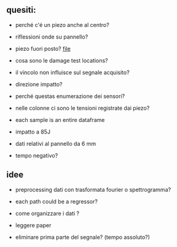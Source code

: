 ## quesiti:

-   perché c'é un piezo anche al centro?

-   riflessioni onde su pannello?

-   piezo fuori posto? [file](AG2_ramp/Geometria/SaristuRampPanel.pdf)

-   cosa sono le damage test locations?

-   il vincolo non influisce sul segnale acquisito?

-   direzione impatto?

-   perché questas enumerazione dei sensori?

-   nelle colonne ci sono le tensioni registrate dai piezo?

-   each sample is an entire dataframe

-   impatto a 85J

-   dati relativi al pannello da 6 mm

-   tempo negativo?

## idee

-   preprocessing dati con trasformata fourier o spettrogramma?

-   each path could be a regressor?

-   come organizzare i dati ?

-   leggere paper

-   eliminare prima parte del segnale? (tempo assoluto?)
